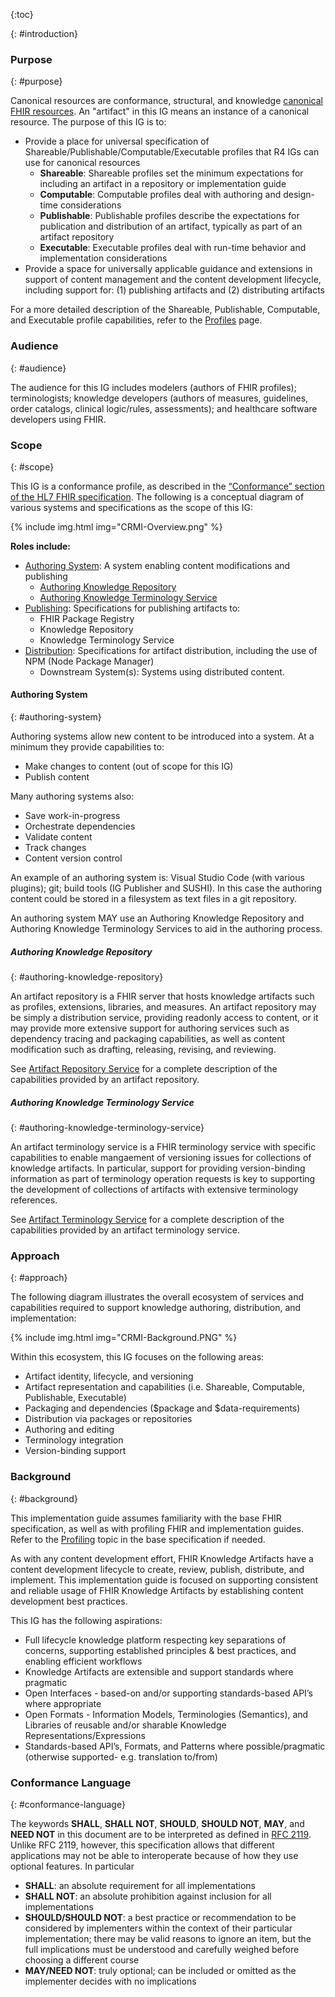 {:toc}

{: #introduction}

### Purpose
{: #purpose}

Canonical resources are conformance, structural, and knowledge [canonical FHIR resources](https://www.hl7.org/fhir/resource.html#canonical). An "artifact" in this IG means an instance of a canonical resource. The purpose of this IG is to:

* Provide a place for universal specification of Shareable/Publishable/Computable/Executable profiles that R4 IGs can use for canonical resources
    * **Shareable**: Shareable profiles set the minimum expectations for including an artifact in a repository or implementation guide
    * **Computable**: Computable profiles deal with authoring and design-time considerations
    * **Publishable**: Publishable profiles describe the expectations for publication and distribution of an artifact, typically as part of an artifact repository
    * **Executable**: Executable profiles deal with run-time behavior and implementation considerations
* Provide a space for universally applicable guidance and extensions in support of content management and the content development lifecycle, including support for: (1) publishing artifacts and (2) distributing artifacts

For a more detailed description of the Shareable, Publishable, Computable, and Executable profile capabilities, refer to the [Profiles](profiles.html) page.

### Audience
{: #audience}

The audience for this IG includes modelers (authors of FHIR profiles); terminologists; knowledge developers (authors of measures, guidelines, order catalogs, clinical logic/rules, assessments); and healthcare software developers using FHIR.

### Scope
{: #scope}

This IG is a conformance profile, as described in the [“Conformance” section of the HL7 FHIR specification](http://hl7.org/fhir/R4/conformance-module.html). The following is a conceptual diagram of various systems and specifications as the scope of this IG:

<div style="max-width:800px;">
{% include img.html img="CRMI-Overview.png" %}
</div>

**Roles include:**
* [Authoring System](#authoring-system): A system enabling content modifications and publishing
  * [Authoring Knowledge Repository](#authoring-knowledge-repository)
  * [Authoring Knowledge Terminology Service](#authoring-knowledge-terminology-service)
* [Publishing](publishing.html): Specifications for publishing artifacts to:
  * FHIR Package Registry
  * Knowledge Repository
  * Knowledge Terminology Service
* [Distribution](distribution.html): Specifications for artifact distribution, including the use of NPM (Node Package Manager)
  * Downstream System(s): Systems using distributed content.

#### Authoring System
{: #authoring-system}

Authoring systems allow new content to be introduced into a system. At a minimum they provide capabilities to:
* Make changes to content (out of scope for this IG)
* Publish content

Many authoring systems also:
* Save work-in-progress
* Orchestrate dependencies
* Validate content
* Track changes
* Content version control

An example of an authoring system is: Visual Studio Code (with various plugins); git; build tools (IG Publisher and SUSHI). In this case the authoring content could be stored in a filesystem as text files in a git repository. 

An authoring system MAY use an Authoring Knowledge Repository and Authoring Knowledge Terminology Services to aid in the authoring process.

##### Authoring Knowledge Repository
{: #authoring-knowledge-repository}

An artifact repository is a FHIR server that hosts knowledge artifacts such as profiles, extensions, libraries, and measures. An artifact repository may be simply a distribution service, providing readonly access to content, or it may provide more extensive support for authoring services such as dependency tracing and packaging capabilities, as well as content modification such as drafting, releasing, revising, and reviewing.

See [Artifact Repository Service](artifact-repository-service.html) for a complete description of the capabilities provided by an artifact repository.


##### Authoring Knowledge Terminology Service
{: #authoring-knowledge-terminology-service}

An artifact terminology service is a FHIR terminology service with specific capabilities to enable mangaement of versioning issues for collections of knowledge artifacts. In particular, support for providing version-binding information as part of terminology operation requests is key to supporting the development of collections of artifacts with extensive terminology references.

See [Artifact Terminology Service](artifact-terminology-service.html) for a complete description of the capabilities provided by an artifact terminology service.

### Approach
{: #approach}

The following diagram illustrates the overall ecosystem of services and capabilities required to support knowledge authoring, distribution, and implementation:

<div style="max-width:1200px;">
{% include img.html img="CRMI-Background.PNG" %}
</div>

Within this ecosystem, this IG focuses on the following areas:

* Artifact identity, lifecycle, and versioning
* Artifact representation and capabilities (i.e. Shareable, Computable, Publishable, Executable)
* Packaging and dependencies ($package and $data-requirements)
* Distribution via packages or repositories
* Authoring and editing
* Terminology integration
* Version-binding support

### Background
{: #background}

This implementation guide assumes familiarity with the base FHIR specification, as well as with profiling FHIR and implementation guides. Refer to the [Profiling](http://hl7.org/fhir/profiling.html) topic in the base specification if needed.

As with any content development effort, FHIR Knowledge Artifacts have a content development lifecycle to create, review, publish, distribute, and implement. This implementation guide is focused on supporting consistent and reliable usage of FHIR Knowledge Artifacts by establishing content development best practices.

This IG has the following aspirations:
* Full lifecycle knowledge platform respecting key separations of concerns, supporting established principles &amp; best practices, and enabling efficient workflows
* Knowledge Artifacts are extensible and support standards where pragmatic
* Open Interfaces - based-on and/or supporting standards-based API’s where appropriate
* Open Formats - Information Models, Terminologies (Semantics), and Libraries of reusable and/or sharable Knowledge Representations/Expressions
* Standards-based API’s, Formats, and Patterns where possible/pragmatic (otherwise supported- e.g. translation to/from)

### Conformance Language
{: #conformance-language}

The keywords **SHALL**, **SHALL NOT**, **SHOULD**, **SHOULD NOT**, **MAY**, and **NEED NOT** in this document are to be interpreted as defined in [RFC 2119](https://www.ietf.org/rfc/rfc2119.txt). Unlike RFC 2119, however, this specification allows that different applications may not be able to interoperate because of how they use optional features. In particular

* **SHALL**: an absolute requirement for all implementations
* **SHALL NOT**: an absolute prohibition against inclusion for all implementations
* **SHOULD/SHOULD NOT**: a best practice or recommendation to be considered by implementers within the context of their particular implementation; there may be valid reasons to ignore an item, but the full implications must be understood and carefully weighed before choosing a different course
* **MAY/NEED NOT**: truly optional; can be included or omitted as the implementer decides with no implications

<br/>
<br/>
